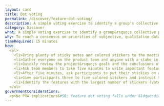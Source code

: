 ```yaml
---
layout: card
title: Dot voting
permalink: /discover/feature-dot-voting/
description: A simple voting exercise to identify a group's collective priorities.
category: Discover
what: A simple voting exercise to identify a group&rsquo;s collective priorities.
why: To reach a consensus on priorities of subjective, qualitative data with a group of people. This is especially helpful with larger groups of stakeholders and groups with high risk of disagreement.
timeRequired: 15 minutes
how:
  <ol>
    <li>Bring plenty of sticky notes and colored stickers to the meeting.</li>
    <li>Gather everyone on the product team and anyone with a stake in the product.</li>
    <li>Quickly review the project&rsquo;s goals and the conclusions of any prior user research.</li>
    <li>Ask team members to take five minutes to write important features or user needs on sticky notes. (One feature per sticky note.)</li>
    <li>After five minutes, ask participants to put their stickies on a board. If there are many sticky notes, ask participants to put their features next to similar ones. Remove exact duplicates.</li>
    <li>Give participants three to five colored stickers and instruct them to place their stickers on features they feel are most important to meeting the project&rsquo;s goals and user needs.</li>
    <li>Identify the features with the largest number of stickers (votes).</li>  
  </ol>
governmentConsiderations:
  <p>No PRA implications&#58; feature dot voting falls under &ldquo;direct observation,&rdquo; which is explicitly exempt from the PRA, 5 CFR 1320(h)3. See the methods for <a href="/recruiting">Recruiting</a> and <a href="/privacy">Privacy</a> for more tips on taking input from the public.</p>
---
```

